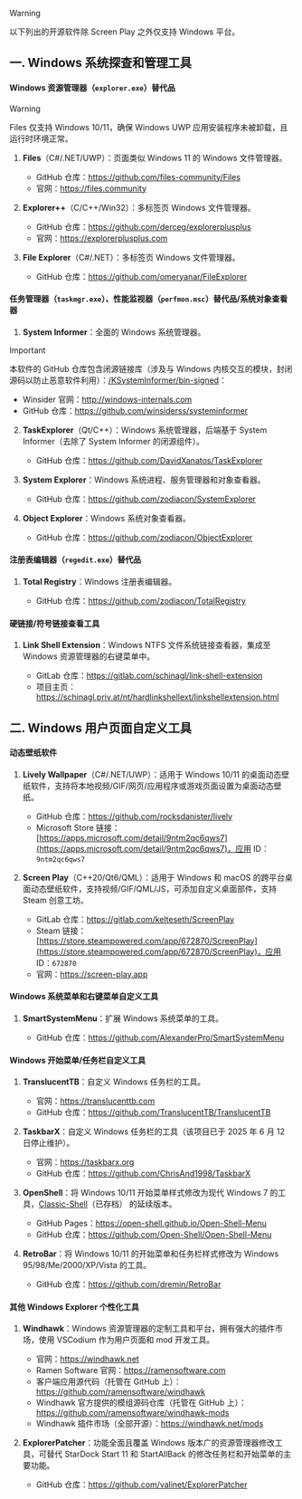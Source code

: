 > [!WARNING]
> 
> 以下列出的开源软件除 Screen Play 之外仅支持 Windows 平台。

## 一. Windows 系统探查和管理工具

#### Windows 资源管理器（`explorer.exe`）替代品

> [!WARNING]
>
> Files 仅支持 Windows 10/11，确保 Windows UWP 应用安装程序未被卸载，且运行时环境正常。

1. **Files**（C#/.NET/UWP）：页面类似 Windows 11 的 Windows 文件管理器。
   
   - GitHub 仓库：https://github.com/files-community/Files
   - 官网：https://files.community

2. **Explorer++**（C/C++/Win32）：多标签页 Windows 文件管理器。

   - GitHub 仓库：https://github.com/derceg/explorerplusplus
   - 官网：https://explorerplusplus.com

3. **File Explorer**（C#/.NET）：多标签页 Windows 文件管理器。

   - GitHub 仓库：https://github.com/omeryanar/FileExplorer

#### 任务管理器（`taskmgr.exe`）、性能监视器（`perfmon.msc`）替代品/系统对象查看器

1. **System Informer**：全面的 Windows 系统管理器。

> [!IMPORTANT]
>
> 本软件的 GitHub 仓库包含闭源链接库（涉及与 Windows 内核交互的模块，封闭源码以防止恶意软件利用）：[/KSystemInformer/bin-signed](https://github.com/winsiderss/systeminformer/tree/master/KSystemInformer/bin-signed)：

   - Winsider 官网：http://windows-internals.com
   - GitHub 仓库：https://github.com/winsiderss/systeminformer

2. **TaskExplorer**（Qt/C++）：Windows 系统管理器，后端基于 System Informer（去除了 System Informer 的闭源组件）。

   - GitHub 仓库：https://github.com/DavidXanatos/TaskExplorer

3. **System Explorer**：Windows 系统进程、服务管理器和对象查看器。
   
   - GitHub 仓库：https://github.com/zodiacon/SystemExplorer

4. **Object Explorer**：Windows 系统对象查看器。
   
   - GitHub 仓库：https://github.com/zodiacon/ObjectExplorer

#### 注册表编辑器（`regedit.exe`）替代品

1. **Total Registry**：Windows 注册表编辑器。
   
   - GitHub 仓库：https://github.com/zodiacon/TotalRegistry

#### 硬链接/符号链接查看工具

1. **Link Shell Extension**：Windows NTFS 文件系统链接查看器，集成至 Windows 资源管理器的右键菜单中。

   - GitLab 仓库：https://gitlab.com/schinagl/link-shell-extension
   - 项目主页：https://schinagl.priv.at/nt/hardlinkshellext/linkshellextension.html

## 二. Windows 用户页面自定义工具

#### 动态壁纸软件

1. **Lively Wallpaper**（C#/.NET/UWP）：适用于 Windows 10/11 的桌面动态壁纸软件，支持将本地视频/GIF/网页/应用程序或游戏页面设置为桌面动态壁纸。
   
   - GitHub 仓库：https://github.com/rocksdanister/lively
   - Microsoft Store 链接：[https://apps.microsoft.com/detail/9ntm2qc6qws7](https://apps.microsoft.com/detail/9ntm2qc6qws7)，应用 ID：`9ntm2qc6qws7`

2. **Screen Play**（C++20/Qt6/QML）：适用于 Windows 和 macOS 的跨平台桌面动态壁纸软件，支持视频/GIF/QML/JS，可添加自定义桌面部件，支持 Steam 创意工坊。
   
   - GitLab 仓库：https://gitlab.com/kelteseth/ScreenPlay
   - Steam 链接：[https://store.steampowered.com/app/672870/ScreenPlay](https://store.steampowered.com/app/672870/ScreenPlay)，应用 ID：`672870`
   - 官网：https://screen-play.app

#### Windows 系统菜单和右键菜单自定义工具

1. **SmartSystemMenu**：扩展 Windows 系统菜单的工具。

   - GitHub 仓库：https://github.com/AlexanderPro/SmartSystemMenu

#### Windows 开始菜单/任务栏自定义工具

1. **TranslucentTB**：自定义 Windows 任务栏的工具。
   
   - 官网：https://translucenttb.com
   - GitHub 仓库：https://github.com/TranslucentTB/TranslucentTB

2. **TaskbarX**：自定义 Windows 任务栏的工具（该项目已于 2025 年 6 月 12 日停止维护）。
   
   - 官网：https://taskbarx.org
   - GitHub 仓库：https://github.com/ChrisAnd1998/TaskbarX

3. **OpenShell**：将 Windows 10/11 开始菜单样式修改为现代 Windows 7 的工具，[Classic-Shell](https://github.com/coddec/Classic-Shell)（已存档） 的延续版本。
   
   - GitHub Pages：https://open-shell.github.io/Open-Shell-Menu
   - GitHub 仓库：https://github.com/Open-Shell/Open-Shell-Menu

4. **RetroBar**：将 Windows 10/11 的开始菜单和任务栏样式修改为 Windows 95/98/Me/2000/XP/Vista 的工具。
   
   - GitHub 仓库：https://github.com/dremin/RetroBar


#### 其他 Windows Explorer 个性化工具

1. **Windhawk**：Windows 资源管理器的定制工具和平台，拥有强大的插件市场，使用 VSCodium 作为用户页面和 mod 开发工具。
   
   - 官网：https://windhawk.net
   - Ramen Software 官网：https://ramensoftware.com
   - 客户端应用源代码（托管在 GitHub 上）：https://github.com/ramensoftware/windhawk
   - Windhawk 官方提供的模组源码仓库（托管在 GitHub 上）：https://github.com/ramensoftware/windhawk-mods
   - Windhawk 插件市场（全部开源）：https://windhawk.net/mods

2. **ExplorerPatcher**：功能全面且覆盖 Windows 版本广的资源管理器修改工具，可替代 StarDock Start 11 和 StartAllBack 的修改任务栏和开始菜单的主要功能。
   
   - GitHub 仓库：https://github.com/valinet/ExplorerPatcher

